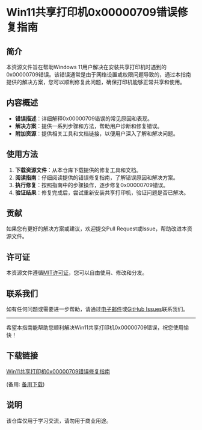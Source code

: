 # Win11共享打印机0x00000709错误修复指南

## 简介
本资源文件旨在帮助Windows 11用户解决在安装共享打印机时遇到的0x00000709错误。该错误通常是由于网络设置或权限问题导致的，通过本指南提供的解决方案，您可以顺利修复此问题，确保打印机能够正常共享和使用。

## 内容概述
- **错误描述**：详细解释0x00000709错误的常见原因和表现。
- **解决方案**：提供一系列步骤和方法，帮助用户诊断和修复错误。
- **附加资源**：提供相关工具和文档链接，以便用户深入了解和解决问题。

## 使用方法
1. **下载资源文件**：从本仓库下载提供的修复工具和文档。
2. **阅读指南**：仔细阅读提供的错误修复指南，了解错误原因和解决方案。
3. **执行修复**：按照指南中的步骤操作，逐步修复0x00000709错误。
4. **验证结果**：修复完成后，尝试重新安装共享打印机，验证问题是否已解决。

## 贡献
如果您有更好的解决方案或建议，欢迎提交Pull Request或Issue，帮助改进本资源文件。

## 许可证
本资源文件遵循[MIT许可证](LICENSE)，您可以自由使用、修改和分发。

## 联系我们
如有任何问题或需要进一步帮助，请通过[电子邮件](mailto:example@example.com)或[GitHub Issues](https://github.com/yourusername/yourrepository/issues)联系我们。

---

希望本指南能帮助您顺利解决Win11共享打印机0x00000709错误，祝您使用愉快！

## 下载链接
[Win11共享打印机0x00000709错误修复指南](https://pan.quark.cn/s/233633a037ce) 

(备用: [备用下载](https://pan.baidu.com/s/1D11_hix21dSjGZKHXWjePA?pwd=1234))

## 说明

该仓库仅用于学习交流，请勿用于商业用途。

